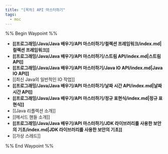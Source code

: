 ```yaml
---
title: "[목차] API 마스터하기"
tags:
  - moc
---
```

%% Begin Waypoint %%
- **[[프로그래밍/Java/Java 배우기/API 마스터하기/컬렉션 프레임워크/index.md|컬렉션 프레임워크]]**
- **[[프로그래밍/Java/Java 배우기/API 마스터하기/스트림 API/index.md|스트림 API]]**
- **[[프로그래밍/Java/Java 배우기/API 마스터하기/Java IO API/index.md|Java IO API]]**
- [[최신 Java의 일반적인 IO 작업]]
- **[[프로그래밍/Java/Java 배우기/API 마스터하기/날짜 시간 API/index.md|날짜 시간 API]]**
- **[[프로그래밍/Java/Java 배우기/API 마스터하기/정규 표현식/index.md|정규 표현식]]**
- [[Java 리플렉션 소개]]
- [[메서드 핸들 소개]]
- **[[프로그래밍/Java/Java 배우기/API 마스터하기/JDK 라이브러리를 사용한 보안의 기초/index.md|JDK 라이브러리를 사용한 보안의 기초]]**
- [[가상 스레드]]

%% End Waypoint %%